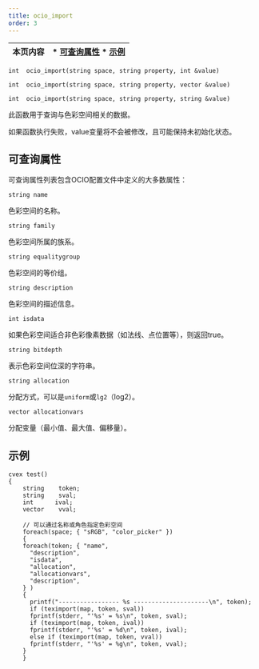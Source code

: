 ```yaml
---
title: ocio_import
order: 3
---
```


| 本页内容 | * [可查询属性](#queryable-attributes) * [示例](#examples) |
| --- | --- |

`int  ocio_import(string space, string property, int &value)`

`int  ocio_import(string space, string property, vector &value)`

`int  ocio_import(string space, string property, string &value)`

此函数用于查询与色彩空间相关的数据。

如果函数执行失败，value变量将不会被修改，且可能保持未初始化状态。

## 可查询属性

可查询属性列表包含OCIO配置文件中定义的大多数属性：

`string name`

色彩空间的名称。

`string family`

色彩空间所属的族系。

`string equalitygroup`

色彩空间的等价组。

`string description`

色彩空间的描述信息。

`int isdata`

如果色彩空间适合非色彩像素数据（如法线、点位置等），则返回true。

`string bitdepth`

表示色彩空间位深的字符串。

`string allocation`

分配方式，可以是`uniform`或`lg2`（log2）。

`vector allocationvars`

分配变量（最小值、最大值、偏移量）。

## 示例

```vex
cvex test()
{
    string    token;
    string    sval;
    int      ival;
    vector    vval;

    // 可以通过名称或角色指定色彩空间
    foreach(space; { "sRGB", "color_picker" })
    {
    foreach(token; { "name",
      "description",
      "isdata",
      "allocation",
      "allocationvars",
      "description",
    } )
    {
      printf("----------------- %s ---------------------\n", token);
      if (teximport(map, token, sval))
      fprintf(stderr, "'%s' = %s\n", token, sval);
      if (teximport(map, token, ival))
      fprintf(stderr, "'%s' = %d\n", token, ival);
      else if (teximport(map, token, vval))
      fprintf(stderr, "'%s' = %g\n", token, vval);
    }
    }
```
